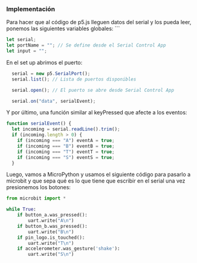 ### Implementación

Para hacer que al código de p5.js lleguen datos del serial y los pueda leer, ponemos las siguientes variables globales: ```

```js
let serial;
let portName = ""; // Se define desde el Serial Control App
let input = "";
```

En el set up abrimos el puerto:

```js
  serial = new p5.SerialPort();
  serial.list(); // Lista de puertos disponibles

  serial.open(); // El puerto se abre desde Serial Control App

  serial.on("data", serialEvent);
```
Y por último, una función similar al keyPressed que afecte a los eventos:

```js
function serialEvent() {
  let incoming = serial.readLine().trim();
  if (incoming.length > 0) {
    if (incoming === "A") eventA = true;
    if (incoming === "B") eventB = true;
    if (incoming === "T") eventT = true;
    if (incoming === "S") eventS = true;
  }
```

Luego, vamos a MicroPython y usamos el siguiente código para pasarlo a microbit y que sepa qué es lo que tiene que escribir en el serial una vez presionemos los botones:

```py
from microbit import *

while True:
    if button_a.was_pressed():
        uart.write("A\n")
    if button_b.was_pressed():
        uart.write("B\n")
    if pin_logo.is_touched():
        uart.write("T\n")
    if accelerometer.was_gesture('shake'):
        uart.write("S\n")
```
